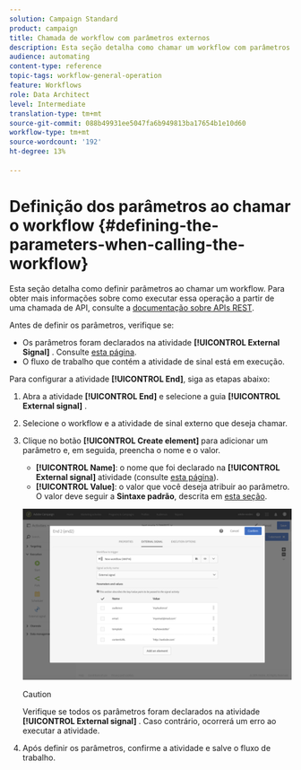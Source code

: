 ```yaml
---
solution: Campaign Standard
product: campaign
title: Chamada de workflow com parâmetros externos
description: Esta seção detalha como chamar um workflow com parâmetros externos.
audience: automating
content-type: reference
topic-tags: workflow-general-operation
feature: Workflows
role: Data Architect
level: Intermediate
translation-type: tm+mt
source-git-commit: 088b49931ee5047fa6b949813ba17654b1e10d60
workflow-type: tm+mt
source-wordcount: '192'
ht-degree: 13%

---
```



# Definição dos parâmetros ao chamar o workflow {#defining-the-parameters-when-calling-the-workflow}

Esta seção detalha como definir parâmetros ao chamar um workflow. Para obter mais informações sobre como executar essa operação a partir de uma chamada de API, consulte a [documentação sobre APIs REST](../../api/using/triggering-a-signal-activity.md).

Antes de definir os parâmetros, verifique se:

* Os parâmetros foram declarados na atividade **[!UICONTROL External Signal]** . Consulte [esta página](../../automating/using/declaring-parameters-external-signal.md).
* O fluxo de trabalho que contém a atividade de sinal está em execução.

Para configurar a atividade **[!UICONTROL End]**, siga as etapas abaixo:

1. Abra a atividade **[!UICONTROL End]** e selecione a guia **[!UICONTROL External signal]** .
1. Selecione o workflow e a atividade de sinal externo que deseja chamar.
1. Clique no botão **[!UICONTROL Create element]** para adicionar um parâmetro e, em seguida, preencha o nome e o valor.

   * **[!UICONTROL Name]**: o nome que foi declarado na  **[!UICONTROL External signal]** atividade (consulte  [esta página](../../automating/using/declaring-parameters-external-signal.md)).
   * **[!UICONTROL Value]**: o valor que você deseja atribuir ao parâmetro. O valor deve seguir a **Sintaxe padrão**, descrita em [esta seção](../../automating/using/advanced-expression-editing.md#standard-syntax).

   ![](assets/extsignal_definingparameters_2.png)

   >[!CAUTION]
   >
   >Verifique se todos os parâmetros foram declarados na atividade **[!UICONTROL External signal]** . Caso contrário, ocorrerá um erro ao executar a atividade.

1. Após definir os parâmetros, confirme a atividade e salve o fluxo de trabalho.
